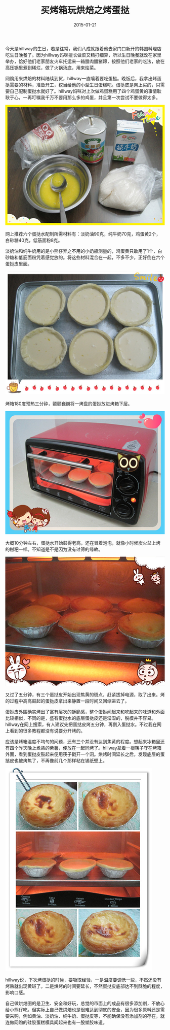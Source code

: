 ﻿---
title: "买烤箱玩烘焙之烤蛋挞"
date: 2015-01-21
categories: 
  - "essay"
tags: 
  - "烘焙"
---

今天是hillway的生日，若是往常，我们八成就跟着他去家门口新开的韩国料理店吃生日晚餐了。因为hillway妈咪擅长做菜又精打细算，所以生日晚餐就改在家里举办，恰好他们老家朋友火车托运来一箱腊肉腊猪蹄，按照他们老家的吃法，放在高压锅里煮到稀烂，做了火锅汤底，用来烩菜。

网购用来烘焙的材料陆续到货，hillway一直嚷着要吃蛋挞。晚饭后，我拿出烤蛋挞需要的材料，准备开工，权当给他的小型生日蛋糕吧。蛋挞皮是网上买的，只需要自己配制蛋挞水就好了。hillway妈咪对上次做鸡蛋糕用了四个鸡蛋黄的事情耿耿于心，一再叮嘱我千万不要用那么多的鸡蛋，并且第一次尝试不要做得太多。

![IMG_0120_副本](/images/16153677079_fe6a581872_z.jpg)

网上推荐六个蛋挞水配制所需材料有：淡奶油90克，纯牛奶70克，鸡蛋黄2个，白砂糖40克，低筋面粉8克。

淡奶油和纯牛奶用的是小熊仔弃之不用的小奶瓶测量的，鸡蛋黄只敢用了1个，白砂糖和低筋面粉凭着感觉放的。将这些材料混合在一起，不多不少，正好倒在六个蛋挞皮里面。

![IMG_0121_副本](/images/15719924023_dfd7bbdcb8_z.jpg)

烤箱180度预热三分钟，颤颤巍巍将一烤盘的蛋挞放进烤箱下层。

![IMG_0123_副本](/images/15717430074_b586d230f0_z.jpg)

大概10分钟左右，蛋挞水开始鼓得老高，还在冒着泡泡，就像小时候炭火盆上烤的糍粑一样。不知道是不是因为没有过筛的缘故。

![IMG_0126_副本](/images/16152485360_b3c57a8412_z.jpg)

又过了五分钟，有三个蛋挞皮开始出现焦黄的斑点，赶紧拔掉电源，取了出来。烤的过程中高高鼓起的蛋挞皮拿出来静置一段时间又回缩进去了。

蛋挞皮外围确实烤出了富有层次的酥脆感，整个蛋挞闻起来和吃起来的味道和外面比较相似，不同的是，盛有蛋挞水的底层蛋挞皮还是湿湿的，脱模并不容易。hillway在网上搜索，有人建议先把蛋挞皮烤五分钟，再倒入蛋挞水。不过我在网上看到的很多教程都没有说要分开烤的。

应该是烤箱温度不均匀的问题，还有三个并没有达到焦黄的程度。想起来冰箱里还有四个昨天晚上煮熟的紫薯，便放在一起同烤了。hillway拿着一根筷子守在烤箱外面，看到蛋挞皮鼓起来便用筷子戳开一个洞。烘烤时间延长之后，发现底层的蛋挞皮也被烤焦了，不再像前几个那样粘在锡纸壁上。

![IMG_012d6_副本_副本](/images/16339850115_9bbaaa68f6_z.jpg)

hillway说，下次烤蛋挞的时候，要吸取经验，一是温度要调低一些，不然还没有烤熟就出现黄斑了。二是烘烤的时间要延长，不然蛋挞皮底部达不到酥脆的程度，影响口感。

自己做烘焙图的是卫生、安全和好玩，总觉的市面上的成品有很多添加剂，不放心给小熊仔吃。但实际上自己做烘焙也是很难达到彻底的安全，因为很多原料还是需要采购，例如黄油、淡奶油、纯牛奶、蛋挞皮等，不能确保没有添加剂的存在，就连做网购的硅胶蛋糕模具闻起来也有一股塑胶味道。
